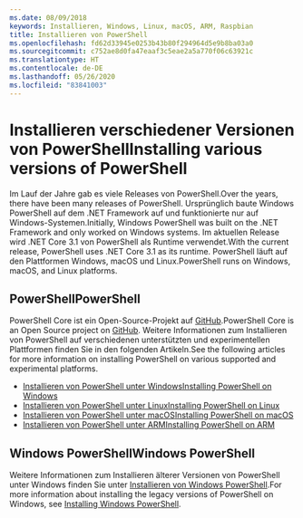 ```yaml
---
ms.date: 08/09/2018
keywords: Installieren, Windows, Linux, macOS, ARM, Raspbian
title: Installieren von PowerShell
ms.openlocfilehash: fd62d33945e0253b43b80f294964d5e9b8ba03a0
ms.sourcegitcommit: c752ae8d0fa47eaaf3c5eae2a5a770f06c63921c
ms.translationtype: HT
ms.contentlocale: de-DE
ms.lasthandoff: 05/26/2020
ms.locfileid: "83841003"
---
```

# <a name="installing-various-versions-of-powershell"></a><span data-ttu-id="05181-103">Installieren verschiedener Versionen von PowerShell</span><span class="sxs-lookup"><span data-stu-id="05181-103">Installing various versions of PowerShell</span></span>

<span data-ttu-id="05181-104">Im Lauf der Jahre gab es viele Releases von PowerShell.</span><span class="sxs-lookup"><span data-stu-id="05181-104">Over the years, there have been many releases of PowerShell.</span></span> <span data-ttu-id="05181-105">Ursprünglich baute Windows PowerShell auf dem .NET Framework auf und funktionierte nur auf Windows-Systemen.</span><span class="sxs-lookup"><span data-stu-id="05181-105">Initially, Windows PowerShell was built on the .NET Framework and only worked on Windows systems.</span></span> <span data-ttu-id="05181-106">Im aktuellen Release wird .NET Core 3.1 von PowerShell als Runtime verwendet.</span><span class="sxs-lookup"><span data-stu-id="05181-106">With the current release, PowerShell uses .NET Core 3.1 as its runtime.</span></span> <span data-ttu-id="05181-107">PowerShell läuft auf den Plattformen Windows, macOS und Linux.</span><span class="sxs-lookup"><span data-stu-id="05181-107">PowerShell runs on Windows, macOS, and Linux platforms.</span></span>

## <a name="powershell"></a><span data-ttu-id="05181-108">PowerShell</span><span class="sxs-lookup"><span data-stu-id="05181-108">PowerShell</span></span>

<span data-ttu-id="05181-109">PowerShell Core ist ein Open-Source-Projekt auf [GitHub](https://github.com/powershell/powershell).</span><span class="sxs-lookup"><span data-stu-id="05181-109">PowerShell Core is an Open Source project on [GitHub](https://github.com/powershell/powershell).</span></span> <span data-ttu-id="05181-110">Weitere Informationen zum Installieren von PowerShell auf verschiedenen unterstützten und experimentellen Plattformen finden Sie in den folgenden Artikeln.</span><span class="sxs-lookup"><span data-stu-id="05181-110">See the following articles for more information on installing PowerShell on various supported and experimental platforms.</span></span>

- [<span data-ttu-id="05181-111">Installieren von PowerShell unter Windows</span><span class="sxs-lookup"><span data-stu-id="05181-111">Installing PowerShell on Windows</span></span>](Installing-PowerShell-Core-on-Windows.md)
- [<span data-ttu-id="05181-112">Installieren von PowerShell unter Linux</span><span class="sxs-lookup"><span data-stu-id="05181-112">Installing PowerShell on Linux</span></span>](Installing-PowerShell-Core-on-Linux.md)
- [<span data-ttu-id="05181-113">Installieren von PowerShell unter macOS</span><span class="sxs-lookup"><span data-stu-id="05181-113">Installing PowerShell on macOS</span></span>](Installing-PowerShell-Core-on-macOS.md)
- [<span data-ttu-id="05181-114">Installieren von PowerShell unter ARM</span><span class="sxs-lookup"><span data-stu-id="05181-114">Installing PowerShell on ARM</span></span>](PowerShell-Core-on-ARM.md)

## <a name="windows-powershell"></a><span data-ttu-id="05181-115">Windows PowerShell</span><span class="sxs-lookup"><span data-stu-id="05181-115">Windows PowerShell</span></span>

<span data-ttu-id="05181-116">Weitere Informationen zum Installieren älterer Versionen von PowerShell unter Windows finden Sie unter [Installieren von Windows PowerShell](../windows-powershell/install/installing-windows-powershell.md).</span><span class="sxs-lookup"><span data-stu-id="05181-116">For more information about installing the legacy versions of PowerShell on Windows, see [Installing Windows PowerShell](../windows-powershell/install/installing-windows-powershell.md).</span></span>
